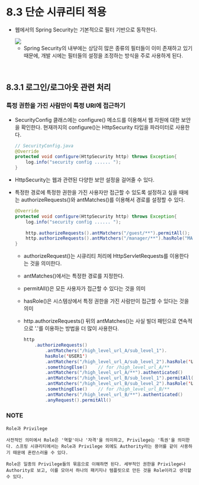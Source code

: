 # 8.3 단순 시큐리티 적용

  - 웹에서의 Spring Security는 기본적으로 필터 기반으로 동작한다.

    <img src="https://github.com/spring-guides/top-spring-security-architecture/raw/main/images/security-filters.png">

    - Spring Security의 내부에는 상당히 많은 종류의 필터들이 이미 존재하고 있기 때문에, 개발 시에는 필터들의 설정을 조정하는 방식을 주로 사용하게 된다.

<br />

## 8.3.1 로그인/로그아웃 관련 처리

### 특정 권한을 가진 사람만이 특정 URI에 접근하기

  - SecurityConfig 클래스에는 configure() 메소드를 이용해서 웹 자원에 대한 보안을 확인한다. 현재까지의 configure()는 HttpSecurity 타입을 파라미터로 사용한다.

    ```Java
    // SecurityConfig.java
    @Override
    protected void configure(HttpSecurity http) throws Exception{
        log.info("security config ...... ");
    }
    ```

  - HttpSecurity는 웹과 관련된 다양한 보안 설정을 걸어줄 수 있다.

  - 특정한 경로에 특정한 권한을 가진 사용자만 접근할 수 있도록 설정하고 싶을 때에는 authorizeRequests()와 antMatches()를 이용해서 경로를 설정할 수 있다.

    ```Java
    @Override
    protected void configure(HttpSecurity http) throws Exception{
        log.info("security config ...... ");
        
        http.authorizeRequests().antMatchers("/guest/**").permitAll();
        http.authorizeRequests().antMatchers("/manager/**").hasRole("MANAGER");
    }
    ```

    - authorizeRequest()는 시큐리티 처리에 HttpServletRequests를 이용한다는 것을 의미한다.

    - antMatches()에서는 특정한 경로를 지정한다.

    - permitAll()은 모든 사용자가 접근할 수 있다는 것을 의미

    - hasRole()은 시스템상에서 특정 권한을 가진 사람만이 접근할 수 있다는 것을 의미

    - http.authorizeRequests() 뒤의 antMatches()는 사실 빌더 패턴으로 연속적으로 '.'를 이용하는 방법을 더 많이 사용한다.

        ```Java
        http
            .authorizeRequests()
                .antMatchers("/high_level_url_A/sub_level_1").
                hasRole('USER1')
                .antMatchers("/high_level_url_A/sub_level_2").hasRole('USER2')
                .somethingElse()    // for /high_level_url_A/**
                .antMatchers("/high_level_url_A/**").authenticated()
                .antMatchers("/high_level_url_B/sub_level_1").permitAll()
                .antMatchers("/high_level_url_B/sub_level_2").hasRole('USER3')
                .somethingElse()    // for /high_level_url_B/**
                .antMatchers("/high_level_url_B/**").authenticated()
                .anyRequest().permitAll()
        ```

### NOTE

    Role과 Privilege

    사전적인 의미에서 Role은 '역할'이나 '자격'을 의미하고, Privilege는 '특권'을 의미한다. 스프링 시큐리티에서는 Role과 Privilege 외에도 Authority라는 용어를 같이 사용하기 때문에 혼란스러울 수 있다. 

    Role은 일종의 Privilege들의 묶음으로 이해하면 된다. 세부적인 권한을 Privilege나 Authority로 보고, 이를 모아서 하나의 패키지나 템플릿으로 만든 것을 Role이라고 생각할 수 있다.


  